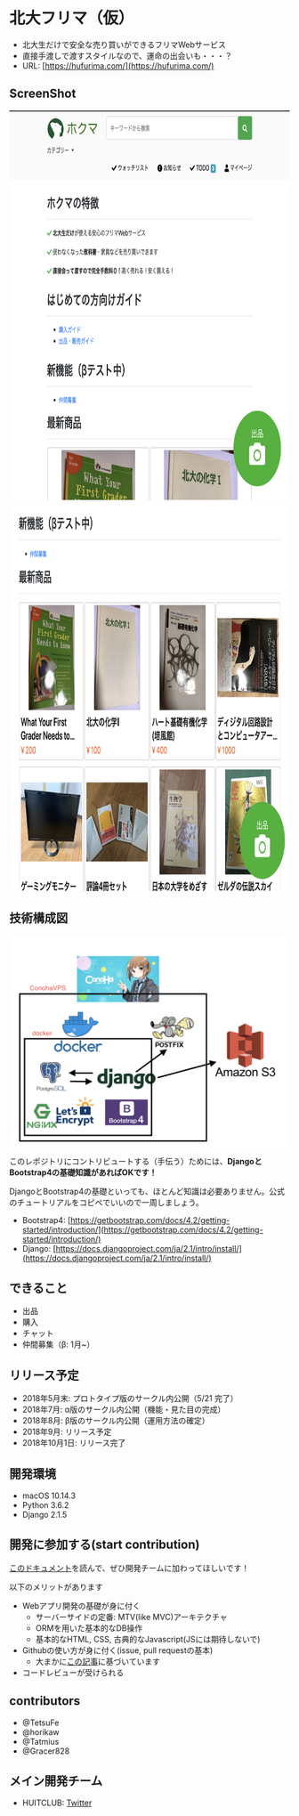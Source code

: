 # 北大フリマ（仮）
- 北大生だけで安全な売り買いができるフリマWebサービス
- 直接手渡しで渡すスタイルなので、運命の出会いも・・・？
- URL: [https://hufurima.com/](https://hufurima.com/)

## ScreenShot 
<img src="./screenshot/home_for_readme1.png" alt="北大フリマスクショ1" width="800" height="700">

<img src="./screenshot/home_for_readme2.png" alt="北大フリマスクショ2" width="800" height="700">


## 技術構成図
![./screenshot/hokuma_tech_map.jpg](./screenshot/hokuma_tech_map.jpg)


このレポジトリにコントリビュートする（手伝う）ためには、**DjangoとBootstrap4の基礎知識があればOKです！**

DjangoとBootstrap4の基礎といっても、ほとんど知識は必要ありません。公式のチュートリアルをコピペでいいので一周しましょう。

- Bootstrap4: [https://getbootstrap.com/docs/4.2/getting-started/introduction/](https://getbootstrap.com/docs/4.2/getting-started/introduction/)
- Django: [https://docs.djangoproject.com/ja/2.1/intro/install/](https://docs.djangoproject.com/ja/2.1/intro/install/)


## できること
- 出品
- 購入
- チャット
- 仲間募集（β: 1月~）


## リリース予定
- 2018年5月末: プロトタイプ版のサークル内公開（5/21 完了）
- 2018年7月:   α版のサークル内公開（機能・見た目の完成）
- 2018年8月:   β版のサークル内公開（運用方法の確定）
- 2018年9月:   リリース予定
- 2018年10月1日: リリース完了


## 開発環境
- macOS 10.14.3
- Python 3.6.2
- Django 2.1.5


## 開発に参加する(start contribution)
[このドキュメント](docs/開発に参加する.md)を読んで、ぜひ開発チームに加わってほしいです！

以下のメリットがあります

- Webアプリ開発の基礎が身に付く
  - サーバーサイドの定番: MTV(like MVC)アーキテクチャ
  - ORMを用いた基本的なDB操作
  - 基本的なHTML, CSS, 古典的なJavascript(JSには期待しないで)
- Githubの使い方が身に付く(issue, pull requestの基本)
  - 大まかに[この記事]()に基づいています
- コードレビューが受けられる


## contributors
- @TetsuFe
- @horikaw
- @Tatmius
- @Gracer828 


## メイン開発チーム
- HUITCLUB: [Twitter](https://twitter.com/huitclub)
